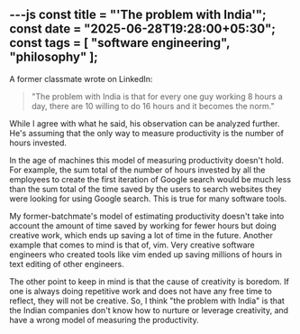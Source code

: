 ---js
const title = "'The problem with India'";
const date = "2025-06-28T19:28:00+05:30";
const tags = [ "software engineering", "philosophy" ];
---

A former classmate wrote on LinkedIn:

> "The problem with India is that for every one guy  working 8 hours a day, there
are 10 willing to do 16 hours and it becomes the norm."

While I agree with what he said, his observation can be analyzed further.  He's
assuming that the only way to measure productivity is the number of hours
invested.

In the age of machines this model of measuring productivity doesn't hold.  For
example, the sum total of the number of hours invested by all the employees to
create the first iteration of Google search would be much less than the sum
total of the time saved by the users to search websites they were looking for
using Google search. This is true for many software tools.

My former-batchmate's model of estimating productivity doesn't take into
account the amount of time saved by working for fewer hours but doing creative
work, which ends up saving a lot of time in the future. Another example that
comes to mind is that of, vim. Very creative software engineers who created
tools like vim ended up saving millions of hours in text editing of other engineers.

The other point to keep in mind is that the cause of creativity is boredom.  If
one is always doing repetitive work and does not have any free time to reflect,
they will not be creative. So, I think "the problem with India" is that the
Indian companies don't know how to nurture or leverage creativity, and have a
wrong model of measuring the productivity.
